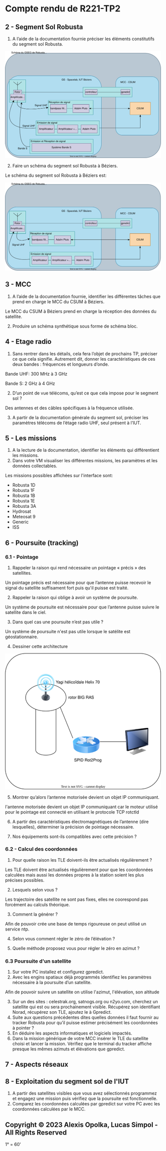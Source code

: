# Compte rendu de R221-TP2

## 2 - Segment Sol Robusta


1. A l’aide de la documentation fournie préciser les éléments constitutifs du segment sol Robusta.

![ground-segment](./src/ground-segment.drawio.svg)

2. Faire un schéma du segment sol Robusta à Béziers.

Le schéma du segment sol Robusta à Béziers est:

![ground-station](./src/ground-station.drawio.svg)

## 3 - MCC

1. A l’aide de la documentation fournie, identifier les différentes tâches que prend en charge le MCC du CSUM à Béziers.

Le MCC du CSUM à Béziers prend en charge la réception des données du satellite.

2. Produire un schéma synthétique sous forme de schéma bloc.



## 4 - Etage radio

1. Sans rentrer dans les détails, cela fera l’objet de prochains TP, préciser ce que cela signifie. Autrement dit, donner les caractéristiques de ces deux bandes : fréquences et longueurs d’onde.

Bande UHF: 300 MHz à 3 GHz

Bande S: 2 GHz à 4 GHz

2. D’un point de vue télécoms, qu’est ce que cela impose pour le segment sol ?

Des antennes et des câbles spécifiques à la fréquence utilisée.

3. A partir de la documentation générale du segment sol, préciser les paramètres télécoms de l’étage radio UHF, seul présent à l’IUT.

## 5 - Les missions

1. A la lecture de la documentation, identifier les éléments qui différentient les missions.
2. Dans votre VM visualiser les différentes missions, les paramètres et les données collectables.

Les missions possibles affichées sur l'interface sont:

- Robusta 1D
- Robusta 1F
- Robusta 1B
- Robusta 1E
- Robusta 3A
- Hydrosat
- Meteosat 9
- Generic
- ISS

## 6 - Poursuite (tracking)

### 6.1 - Pointage

1. Rappeler la raison qui rend nécessaire un pointage « précis » des satellites.

  Un pointage précis est nécessaire pour que l’antenne puisse recevoir le signal du satellite suffisament fort puis qu'il puisse est traité.

2. Rappeler la raison qui oblige à avoir un système de poursuite.

  Un système de poursuite est nécessaire pour que l’antenne puisse suivre le satellite dans le ciel.

3. Dans quel cas une poursuite n’est pas utile ?

  Un système de poursuite n'est pas utile lorsque le satélite est géostationnaire.

4. Dessiner cette architecture

![img](./src/Partie6_2_question4.drawio.svg)

5. Montrer qu’alors l’antenne motorisée devient un objet IP communiquant.

  l'antenne motorisée devient un objet IP communiquant car le moteur utilisé pour le pointage est connecté en utilisant le protocole TCP rotctld

6. A partir des caractéristiques électromagnétiques de l’antenne (dire lesquelles), déterminer la précision de pointage nécessaire.



7. Nos équipements sont-ils compatibles avec cette précision ?

### 6.2 - Calcul des coordonnées

1. Pour quelle raison les TLE doivent-ils être actualisés régulièrement ?

  Les TLE doivent être actualisés régulièrement pour que les coordonnées calculées mais aussi les données propres à la station soient les plus précises possibles.


2. Lesquels selon vous ?

  Les trajectoire des satellite ne sont pas fixes, elles ne coorespond pas forcément au calculs théorique.

3. Comment la générer ?

  Afin de pouvoir crée une base de temps rigoureuse on peut utilisé un service ntp.

4. Selon vous comment régler le zéro de l’élévation ?



5. Quelle méthode proposez vous pour régler le zéro en azimut ?




### 6.3 Poursuite d'un satellite

1. Sur votre PC installez et configurez gpredict.
2. Avec les engins spatiaux déjà programmés identifiez les paramètres nécessaire à la poursuite d’un satellite.

  Afin de pouvoir suivre un satellite on utilise l'azimut, l'élévation, son altitude

3. Sur un des sites : celestrak.org, satnogs.org ou n2yo.com, cherchez un satellite qui est ou sera prochainement visible. Récupérez son identifiant Norad, récupérez son TLE, ajoutez le à Gpredict.
4. Suite aux questions précédentes dites quelles données il faut fournir au tracker Robusta pour qu’il puisse estimer précisément les coordonnées à pointer ?
5. En déduire les aspects informatiques et logiciels impactés.
6. Dans la mission générique de votre MCC insérer le TLE du satellite choisi et lancer la mission. Vérifiez que le terminal du tracker affiche presque les mêmes azimuts et élévations que gpredict.

## 7 - Aspects réseaux

## 8 - Exploitation du segment sol de l'IUT

1. A partir des satellites visibles que vous avez sélectionnés programmez et engagez une
mission puis vérifiez que la poursuite est fonctionnelle.
2. Comparez les coordonnées calculées par gpredict sur votre PC avec les coordonnées
calculées par le MCC.

## Copyright &copy; 2023 Alexis Opolka, Lucas Simpol - All Rights Reserved

1° = 60'
